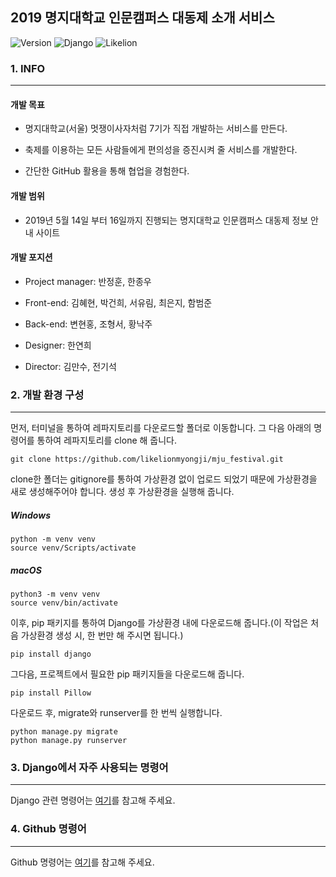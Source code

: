 2019 명지대학교 인문캠퍼스 대동제 소개 서비스
---------------------------------------------

![Version](https://img.shields.io/badge/Version-1.0.0-green.svg) ![Django](https://img.shields.io/badge/Python-Django-darkgreen.svg) ![Likelion](https://img.shields.io/badge/Likelion-MJU(Seoul)-informational.svg)

### 1. INFO

---

#### 개발 목표

-	명지대학교(서울) 멋쟁이사자처럼 7기가 직접 개발하는 서비스를 만든다.

-	축제를 이용하는 모든 사람들에게 편의성을 증진시켜 줄 서비스를 개발한다.

-	간단한 GitHub 활용을 통해 협업을 경험한다.

#### 개발 범위

-	2019년 5월 14일 부터 16일까지 진행되는 명지대학교 인문캠퍼스 대동제 정보 안내 사이트

#### 개발 포지션

-	Project manager: 반정훈, 한종우

-	Front-end: 김혜현, 박건희, 서유림, 최은지, 함범준

-	Back-end: 변현홍, 조형서, 황낙주

-	Designer: 한연희

-	Director: 김만수, 전기석

### 2. 개발 환경 구성

---

먼저, 터미널을 통하여 레파지토리를 다운로드할 폴더로 이동합니다. 그 다음 아래의 명령어를 통하여 레파지토리를 clone 해 줍니다.

```
git clone https://github.com/likelionmyongji/mju_festival.git
```

clone한 폴더는 gitignore를 통하여 가상환경 없이 업로드 되었기 때문에 가상환경을 새로 생성해주어야 합니다. 생성 후 가상환경을 실행해 줍니다.

##### Windows

```
python -m venv venv
source venv/Scripts/activate
```

##### macOS

```
python3 -m venv venv
source venv/bin/activate
```

이후, pip 패키지를 통하여 Django를 가상환경 내에 다운로드해 줍니다.(이 작업은 처음 가상환경 생성 시, 한 번만 해 주시면 됩니다.)

```
pip install django
```

그다음, 프로젝트에서 필요한 pip 패키지들을 다운로드해 줍니다.

```
pip install Pillow
```

다운로드 후, migrate와 runserver를 한 번씩 실행합니다.

```
python manage.py migrate
python manage.py runserver
```

### 3. Django에서 자주 사용되는 명령어

---

Django 관련 명령어는 [여기](markdown/django.md)를 참고해 주세요.

### 4. Github 명령어

---

Github 명령어는 [여기](markdown/github.md)를 참고해 주세요.
